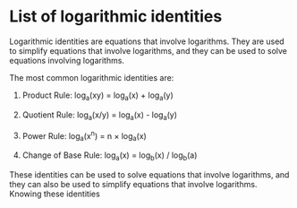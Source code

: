 # List of logarithmic identities

Logarithmic identities are equations that involve logarithms. They are used to simplify equations that involve logarithms, and they can be used to solve equations involving logarithms.

The most common logarithmic identities are:

1. Product Rule: log<sub>a</sub>(xy) = log<sub>a</sub>(x) + log<sub>a</sub>(y)

2. Quotient Rule: log<sub>a</sub>(x/y) = log<sub>a</sub>(x) - log<sub>a</sub>(y)

3. Power Rule: log<sub>a</sub>(x<sup>n</sup>) = n × log<sub>a</sub>(x)

4. Change of Base Rule: log<sub>a</sub>(x) = log<sub>b</sub>(x) / log<sub>b</sub>(a)

These identities can be used to solve equations that involve logarithms, and they can also be used to simplify equations that involve logarithms. Knowing these identities
